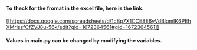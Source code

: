 #### To theck for the fromat in the excel file, here is the link.

[[https://docs.google.com/spreadsheets/d/1cBp7X1CCE8E6yVdBlqmIK6PEhXMrlssfCfZVJ8u-56k/edit?gid=1672364561#gid=1672364561]]

#### Values in main.py can be changed by modifying the variables.
